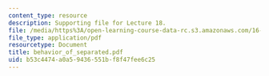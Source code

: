 ```yaml
---
content_type: resource
description: Supporting file for Lecture 18.
file: /media/https%3A/open-learning-course-data-rc.s3.amazonaws.com/16-13-aerodynamics-of-viscous-fluids-fall-2003/b53c4474a0a59436551bf8f47fee6c25_behavior_of_separated.pdf
file_type: application/pdf
resourcetype: Document
title: behavior_of_separated.pdf
uid: b53c4474-a0a5-9436-551b-f8f47fee6c25
---
```

